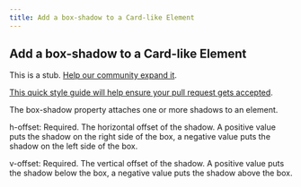 ```yaml
---
title: Add a box-shadow to a Card-like Element
---
```

## Add a box-shadow to a Card-like Element

This is a stub. <a href='https://github.com/freecodecamp/guides/tree/master/src/pages/certifications/responsive-web-design/applied-visual-design/add-a-box-shadow-to-a-card-like-element/index.md' target='_blank' rel='nofollow'>Help our community expand it</a>.

<a href='https://github.com/freecodecamp/guides/blob/master/README.md' target='_blank' rel='nofollow'>This quick style guide will help ensure your pull request gets accepted</a>.

<p> The box-shadow property attaches one or more shadows to an element.</p>

<p> 	h-offset: Required. The horizontal offset of the shadow. A positive value puts the shadow on the right side of the box, a negative value puts the shadow on the left side of the box. </p>

<p> v-offset: Required. The vertical offset of the shadow. A positive value puts the shadow below the box, a negative value puts the shadow above the box. </p>



<!-- The article goes here, in GitHub-flavored Markdown. Feel free to add YouTube videos, images, and CodePen/JSBin embeds  -->
